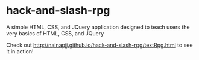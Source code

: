 # hack-and-slash-rpg
A simple HTML, CSS, and JQuery application designed to teach users the very basics of HTML, CSS, and JQuery

Check out http://nainapjj.github.io/hack-and-slash-rpg/textRpg.html to see it in action!
